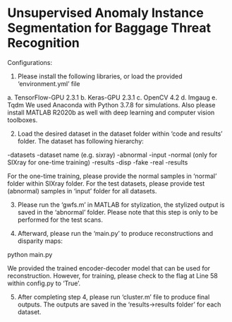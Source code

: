 # Unsupervised Anomaly Instance Segmentation for Baggage Threat Recognition

Configurations:
1) Please install the following libraries, or load the provided ‘environment.yml’ file

  a. TensorFlow-GPU 2.3.1
  b. Keras-GPU 2.3.1
  c. OpenCV 4.2
  d. Imgaug
  e. Tqdm
We used Anaconda with Python 3.7.8 for simulations. Also please install MATLAB R2020b as well
with deep learning and computer vision toolboxes.

2) Load the desired dataset in the dataset folder within ‘code and results’ folder. The dataset has
following hierarchy:

-datasets
  -dataset name (e.g. sixray)
    -abnormal
    -input
    -normal (only for SIXray for one-time training)
    -results
      -disp
      -fake
      -real
      -results

For the one-time training, please provide the normal samples in ‘normal’ folder within SIXray
folder.
For the test datasets, please provide test (abnormal) samples in ‘input’ folder for all datasets.

3) Please run the ‘gwfs.m’ in MATLAB for stylization, the stylized output is saved in the ‘abnormal’
folder. Please note that this step is only to be performed for the test scans.

4) Afterward, please run the ‘main.py’ to produce reconstructions and disparity maps:

python main.py

We provided the trained encoder-decoder model that can be used for reconstruction. However,
for training, please check to the flag at Line 58 within config.py to ‘True’.

5) After completing step 4, please run ‘cluster.m’ file to produce final outputs. The outputs are
saved in the ‘results->results folder’ for each dataset.
